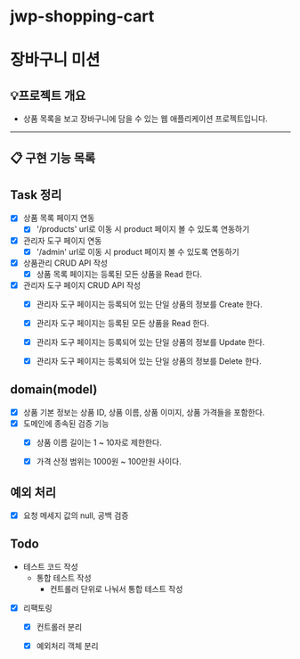 # jwp-shopping-cart

# 장바구니 미션 

## 💡프로젝트 개요
- 상품 목록을 보고 장바구니에 담을 수 있는 웹 애플리케이션 프로젝트입니다.
---


## 📋 구현 기능 목록

## Task 정리
- [X] 상품 목록 페이지 연동
  - [X] '/products' url로 이동 시 product 페이지 볼 수 있도록 연동하기
- [X] 관리자 도구 페이지 연동
  - [X] '/admin' url로 이동 시 product 페이지 볼 수 있도록 연동하기
- [X] 상품관리 CRUD API 작성
  - [X] 상품 목록 페이지는 등록된 모든 상품을 Read 한다.
- [X] 관리자 도구 페이지 CRUD API 작성
  - [X] 관리자 도구 페이지는 등록되어 있는 단일 상품의 정보를 Create 한다.
  - [X] 관리자 도구 페이지는 등록된 모든 상품을 Read 한다.
  - [X] 관리자 도구 페이지는 등록되어 있는 단일 상품의 정보를 Update 한다.
  - [X] 관리자 도구 페이지는 등록되어 있는 단일 상품의 정보를 Delete 한다.


## domain(model)
- [X] 상품 기본 정보는 상품 ID, 상품 이름, 상품 이미지, 상품 가격들을 포함한다.
- [X] 도메인에 종속된 검증 기능
  - [X] 상품 이름 길이는 1 ~ 10자로 제한한다.
  - [X] 가격 산정 범위는 1000원 ~ 100만원 사이다.


## 예외 처리
- [X] 요청 메세지 값의 null, 공백 검증


## Todo
- 테스트 코드 작성
  - 통합 테스트 작성
    - 컨트롤러 단위로 나눠서 통합 테스트 작성
- [X] 리팩토링
  - [X] 컨트롤러 분리
  - [X] 예외처리 객체 분리

